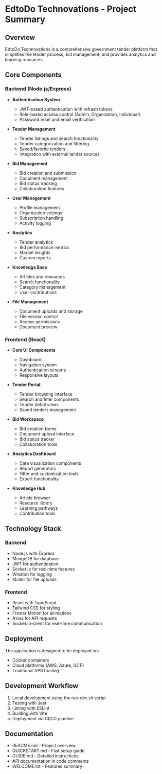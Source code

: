 # EdtoDo Technovations - Project Summary

## Overview

EdtoDo Technovations is a comprehensive government tender platform that simplifies the tender process, bid management, and provides analytics and learning resources.

## Core Components

### Backend (Node.js/Express)

- **Authentication System**
  - JWT-based authentication with refresh tokens
  - Role-based access control (Admin, Organization, Individual)
  - Password reset and email verification

- **Tender Management**
  - Tender listings and search functionality
  - Tender categorization and filtering
  - Saved/favorite tenders
  - Integration with external tender sources

- **Bid Management**
  - Bid creation and submission
  - Document management
  - Bid status tracking
  - Collaboration features

- **User Management**
  - Profile management
  - Organization settings
  - Subscription handling
  - Activity logging

- **Analytics**
  - Tender analytics
  - Bid performance metrics
  - Market insights
  - Custom reports

- **Knowledge Base**
  - Articles and resources
  - Search functionality
  - Category management
  - User contributions

- **File Management**
  - Document uploads and storage
  - File version control
  - Access permissions
  - Document preview

### Frontend (React)

- **Core UI Components**
  - Dashboard
  - Navigation system
  - Authentication screens
  - Responsive layouts

- **Tender Portal**
  - Tender browsing interface
  - Search and filter components
  - Tender detail views
  - Saved tenders management

- **Bid Workspace**
  - Bid creation forms
  - Document upload interface
  - Bid status tracker
  - Collaboration tools

- **Analytics Dashboard**
  - Data visualization components
  - Report generators
  - Filter and customization tools
  - Export functionality

- **Knowledge Hub**
  - Article browser
  - Resource library
  - Learning pathways
  - Contribution tools

## Technology Stack

### Backend
- Node.js with Express
- MongoDB for database
- JWT for authentication
- Socket.io for real-time features
- Winston for logging
- Multer for file uploads

### Frontend
- React with TypeScript
- Tailwind CSS for styling
- Framer Motion for animations
- Axios for API requests
- Socket.io-client for real-time communication

## Deployment

The application is designed to be deployed on:
- Docker containers
- Cloud platforms (AWS, Azure, GCP)
- Traditional VPS hosting

## Development Workflow

1. Local development using the run-dev.sh script
2. Testing with Jest
3. Linting with ESLint
4. Building with Vite
5. Deployment via CI/CD pipeline

## Documentation

- README.md - Project overview
- QUICKSTART.md - Fast setup guide
- GUIDE.md - Detailed instructions
- API documentation in code comments
- WELCOME.txt - Features summary